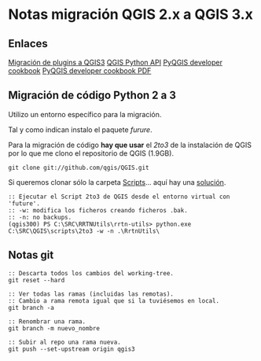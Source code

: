 # Notas migración QGIS 2.x a QGIS 3.x

## Enlaces
[Migración de plugins a QGIS3](https://github.com/qgis/QGIS/wiki/Plugin-migration-to-QGIS-3)
[QGIS Python API](http://python.qgis.org/api/)
[PyQGIS developer cookbook](https://docs.qgis.org/testing/en/docs/pyqgis_developer_cookbook/intro.html)
[PyQGIS developer cookbook PDF](https://docs.qgis.org/testing/pdf/en/QGIS-testing-PyQGISDeveloperCookbook-en.pdf)

## Migración de código Python 2 a 3
Utilizo un entorno específico para la migración.

Tal y como indican instalo el paquete _furure_.

Para la migración de código **hay que usar** el _2to3_ de la instalación de QGIS por lo que me clono el repositorio de QGIS (1.9GB).
```
git clone git://github.com/qgis/QGIS.git
```

Si queremos clonar sólo la carpeta [Scripts](https://github.com/qgis/QGIS/tree/master/scripts)... aquí hay una [solución](http://link).

```
:: Ejecutar el Script 2to3 de QGIS desde el entorno virtual con 'future'.
:: -w: modifica los ficheros creando ficheros .bak.
:: -n: no backups.
(qgis300) PS C:\SRC\RRTNUtils\rrtn-utils> python.exe C:\SRC\QGIS\scripts\2to3 -w -n .\RrtnUtils\
```

## Notas git
```
:: Descarta todos los cambios del working-tree.
git reset --hard
```

```
:: Ver todas las ramas (incluidas las remotas). 
:: Cambio a rama remota igual que si la tuviésemos en local.
git branch -a
```

```
:: Renombrar una rama.
git branch -m nuevo_nombre
```

```
:: Subir al repo una rama nueva.
git push --set-upstream origin qgis3
```
